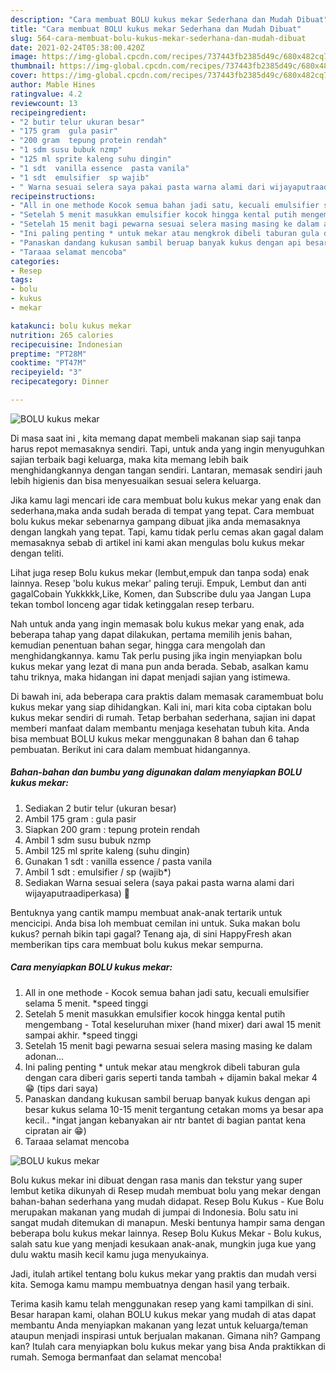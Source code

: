 ```yaml
---
description: "Cara membuat BOLU kukus mekar Sederhana dan Mudah Dibuat"
title: "Cara membuat BOLU kukus mekar Sederhana dan Mudah Dibuat"
slug: 564-cara-membuat-bolu-kukus-mekar-sederhana-dan-mudah-dibuat
date: 2021-02-24T05:38:00.420Z
image: https://img-global.cpcdn.com/recipes/737443fb2385d49c/680x482cq70/bolu-kukus-mekar-foto-resep-utama.jpg
thumbnail: https://img-global.cpcdn.com/recipes/737443fb2385d49c/680x482cq70/bolu-kukus-mekar-foto-resep-utama.jpg
cover: https://img-global.cpcdn.com/recipes/737443fb2385d49c/680x482cq70/bolu-kukus-mekar-foto-resep-utama.jpg
author: Mable Hines
ratingvalue: 4.2
reviewcount: 13
recipeingredient:
- "2 butir telur ukuran besar"
- "175 gram  gula pasir"
- "200 gram  tepung protein rendah"
- "1 sdm susu bubuk nzmp"
- "125 ml sprite kaleng suhu dingin"
- "1 sdt  vanilla essence  pasta vanila"
- "1 sdt  emulsifier  sp wajib"
- " Warna sesuai selera saya pakai pasta warna alami dari wijayaputraadiperkasa "
recipeinstructions:
- "All in one methode Kocok semua bahan jadi satu, kecuali emulsifier selama 5 menit. *speed tinggi"
- "Setelah 5 menit masukkan emulsifier kocok hingga kental putih mengembang Total keseluruhan mixer (hand mixer) dari awal 15 menit sampai akhir. *speed tinggi"
- "Setelah 15 menit bagi pewarna sesuai selera masing masing ke dalam adonan..."
- "Ini paling penting * untuk mekar atau mengkrok dibeli taburan gula dengan cara diberi garis seperti tanda tambah + dijamin bakal mekar 4 😁 (tips dari saya)"
- "Panaskan dandang kukusan sambil beruap banyak kukus dengan api besar kukus selama 10-15 menit tergantung cetakan moms ya besar apa kecil.. *ingat jangan kebanyakan air ntr bantet di bagian pantat kena cipratan air 😁)"
- "Taraaa selamat mencoba"
categories:
- Resep
tags:
- bolu
- kukus
- mekar

katakunci: bolu kukus mekar 
nutrition: 265 calories
recipecuisine: Indonesian
preptime: "PT28M"
cooktime: "PT47M"
recipeyield: "3"
recipecategory: Dinner

---
```



![BOLU kukus mekar](https://img-global.cpcdn.com/recipes/737443fb2385d49c/680x482cq70/bolu-kukus-mekar-foto-resep-utama.jpg)

Di masa  saat ini , kita memang dapat membeli makanan siap saji tanpa harus repot memasaknya sendiri. Tapi, untuk anda yang ingin menyuguhkan sajian terbaik bagi keluarga, maka kita memang lebih baik menghidangkannya dengan tangan sendiri. Lantaran, memasak sendiri jauh lebih higienis dan bisa menyesuaikan sesuai selera keluarga.

Jika kamu lagi mencari ide cara membuat bolu kukus mekar yang enak dan sederhana,maka anda sudah berada di tempat yang tepat. Cara membuat bolu kukus mekar  sebenarnya gampang dibuat jika anda memasaknya dengan langkah yang tepat. Tapi, kamu tidak perlu cemas akan gagal dalam memasaknya 
sebab di artikel ini kami akan mengulas bolu kukus mekar dengan teliti.  

Lihat juga resep Bolu kukus mekar (lembut,empuk dan tanpa soda) enak lainnya. Resep &#39;bolu kukus mekar&#39; paling teruji. Empuk, Lembut dan anti gagalCobain Yukkkkk,Like, Komen, dan Subscribe dulu yaa Jangan Lupa tekan tombol lonceng agar tidak ketinggalan resep terbaru.

Nah untuk anda yang ingin memasak bolu kukus mekar yang enak, ada beberapa tahap yang dapat dilakukan, pertama memilih jenis bahan, kemudian penentuan bahan segar, hingga cara mengolah dan menghidangkannya. kamu Tak perlu pusing jika ingin menyiapkan bolu kukus mekar yang lezat di mana pun anda berada. Sebab, asalkan kamu  tahu triknya, maka hidangan ini dapat menjadi sajian yang istimewa.

Di bawah ini, ada beberapa cara praktis  dalam memasak caramembuat bolu kukus mekar yang siap dihidangkan. Kali ini, mari kita coba ciptakan bolu kukus mekar sendiri di rumah. Tetap berbahan sederhana, sajian ini dapat memberi manfaat dalam membantu menjaga kesehatan tubuh kita. Anda bisa membuat BOLU kukus mekar menggunakan 8 bahan dan 6 tahap pembuatan. Berikut ini cara dalam membuat hidangannya.

<!--inarticleads1-->

##### Bahan-bahan dan bumbu yang digunakan dalam menyiapkan BOLU kukus mekar:

1. Sediakan 2 butir telur (ukuran besar)
1. Ambil 175 gram : gula pasir
1. Siapkan 200 gram : tepung protein rendah
1. Ambil 1 sdm susu bubuk nzmp
1. Ambil 125 ml sprite kaleng (suhu dingin)
1. Gunakan 1 sdt : vanilla essence / pasta vanila
1. Ambil 1 sdt : emulsifier / sp (wajib*)
1. Sediakan  Warna sesuai selera (saya pakai pasta warna alami dari wijayaputraadiperkasa) 💋


Bentuknya yang cantik mampu membuat anak-anak tertarik untuk mencicipi. Anda bisa loh membuat cemilan ini untuk. Suka makan bolu kukus? pernah bikin tapi gagal? Tenang aja, di sini HappyFresh akan memberikan tips cara membuat bolu kukus mekar sempurna. 

<!--inarticleads2-->

##### Cara menyiapkan BOLU kukus mekar:

1. All in one methode - Kocok semua bahan jadi satu, kecuali emulsifier selama 5 menit. *speed tinggi
1. Setelah 5 menit masukkan emulsifier kocok hingga kental putih mengembang - Total keseluruhan mixer (hand mixer) dari awal 15 menit sampai akhir. *speed tinggi
1. Setelah 15 menit bagi pewarna sesuai selera masing masing ke dalam adonan...
1. Ini paling penting * untuk mekar atau mengkrok dibeli taburan gula dengan cara diberi garis seperti tanda tambah + dijamin bakal mekar 4 😁 (tips dari saya)
1. Panaskan dandang kukusan sambil beruap banyak kukus dengan api besar kukus selama 10-15 menit tergantung cetakan moms ya besar apa kecil.. *ingat jangan kebanyakan air ntr bantet di bagian pantat kena cipratan air 😁)
1. Taraaa selamat mencoba
<img src="//assets-global.cpcdn.com/assets/icons/button_play-2c75c40dde080a61004c1f40b05d8f140eaff45d7e9e6481dc71c63d2e7c4909.png" alt="BOLU kukus mekar">

Bolu kukus mekar ini dibuat dengan rasa manis dan tekstur yang super lembut ketika dikunyah di Resep mudah membuat bolu yang mekar dengan bahan-bahan sederhana yang mudah didapat. Resep Bolu Kukus - Kue Bolu merupakan makanan yang mudah di jumpai di Indonesia. Bolu satu ini sangat mudah ditemukan di manapun. Meski bentunya hampir sama dengan beberapa bolu kukus mekar lainnya. Resep Bolu Kukus Mekar - Bolu kukus, salah satu kue yang menjadi kesukaan anak-anak, mungkin juga kue yang dulu waktu masih kecil kamu juga menyukainya. 

Jadi, itulah artikel tentang  bolu kukus mekar  yang praktis dan mudah versi kita. Semoga kamu mampu membuatnya dengan hasil yang terbaik. 

Terima kasih kamu telah menggunakan resep yang kami tampilkan di sini. Besar harapan kami, olahan  BOLU kukus mekar yang mudah di atas dapat membantu Anda menyiapkan makanan yang lezat untuk keluarga/teman ataupun menjadi inspirasi untuk berjualan makanan. Gimana nih? Gampang kan? Itulah cara menyiapkan bolu kukus mekar yang bisa Anda praktikkan di rumah. Semoga bermanfaat dan selamat mencoba!

